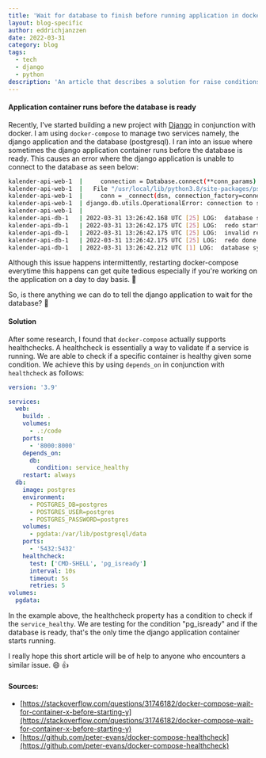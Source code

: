 ```yaml
---
title: 'Wait for database to finish before running application in docker-compose'
layout: blog-specific
author: eddrichjanzzen
date: 2022-03-31
category: blog
tags:
  - tech
  - django
  - python
description: 'An article that describes a solution for raise conditions when running an application with a database in docker'
---
```


#### Application container runs before the database is ready

Recently, I've started building a new project with [Django](https://www.djangoproject.com/) in conjunction with docker. I am using `docker-compose` to manage two services namely, the django application and the database (postgresql). I ran into an issue where sometimes the django application container runs before the database is ready. This causes an error where the django application is unable to connect to the database as seen below:

```bash
kalender-api-web-1  |     connection = Database.connect(**conn_params)
kalender-api-web-1  |   File "/usr/local/lib/python3.8/site-packages/psycopg2/__init__.py", line 122, in connect
kalender-api-web-1  |     conn = _connect(dsn, connection_factory=connection_factory, **kwasync)
kalender-api-web-1  | django.db.utils.OperationalError: connection to server at "db" (172.29.0.2), port 5432 failed: FATAL:  the database system is starting up
kalender-api-web-1  |
kalender-api-db-1   | 2022-03-31 13:26:42.168 UTC [25] LOG:  database system was not properly shut down; automatic recovery in progress
kalender-api-db-1   | 2022-03-31 13:26:42.175 UTC [25] LOG:  redo starts at 0/17737E0
kalender-api-db-1   | 2022-03-31 13:26:42.175 UTC [25] LOG:  invalid record length at 0/1773818: wanted 24, got 0
kalender-api-db-1   | 2022-03-31 13:26:42.175 UTC [25] LOG:  redo done at 0/17737E0 system usage: CPU: user: 0.00 s, system: 0.00 s, elapsed: 0.00 s
kalender-api-db-1   | 2022-03-31 13:26:42.212 UTC [1] LOG:  database system is ready to accept connections

```

Although this issue happens intermittently, restarting docker-compose everytime this happens can get quite tedious especially if you're working on the application on a day to day basis. 🥵

So, is there anything we can do to tell the django application to wait for the database? 🤔

#### Solution

After some research, I found that `docker-compose` actually supports healthchecks. A healthcheck is essentially a way to validate if a service is running. We are able to check if a specific container is healthy given some condition. We achieve this by using `depends_on` in conjunction with `healthcheck` as follows:

```yaml
version: '3.9'

services:
  web:
    build: .
    volumes:
      - .:/code
    ports:
      - '8000:8000'
    depends_on:
      db:
        condition: service_healthy
    restart: always
  db:
    image: postgres
    environment:
      - POSTGRES_DB=postgres
      - POSTGRES_USER=postgres
      - POSTGRES_PASSWORD=postgres
    volumes:
      - pgdata:/var/lib/postgresql/data
    ports:
      - '5432:5432'
    healthcheck:
      test: ['CMD-SHELL', 'pg_isready']
      interval: 10s
      timeout: 5s
      retries: 5
volumes:
  pgdata:
```

In the example above, the healthcheck property has a condition to check if the `service_healthy`. We are testing for the condition "pg_isready" and if the database is ready, that's the only time the django application container starts running.

I really hope this short article will be of help to anyone who encounters a similar issue. :smile: :thumbsup:

#### Sources:

- [https://stackoverflow.com/questions/31746182/docker-compose-wait-for-container-x-before-starting-y](https://stackoverflow.com/questions/31746182/docker-compose-wait-for-container-x-before-starting-y)
- [https://github.com/peter-evans/docker-compose-healthcheck](https://github.com/peter-evans/docker-compose-healthcheck)
